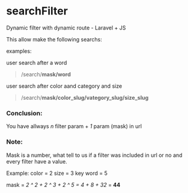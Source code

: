 # searchFilter
Dynamic filter with dynamic route - Laravel + JS

This allow make the following searchs:

 examples:

user search after a word
> /search/**mask/word**
 
user search after color aand category and size
> /search/**mask/color_slug/vategory_slug/size_slug**
 
 
 ### Conclusion:
 You have allways *n* filter param + *1* param (mask) in url




### Note:
Mask is a number, what tell to us if a filter was included in url or no and every filter have a value.

Example: 
color = 2
size = 3
key word = 5

mask = *2 ^ 2 + 2 ^ 3 + 2 ^ 5 = 4 + 8 + 32* = **44** 
